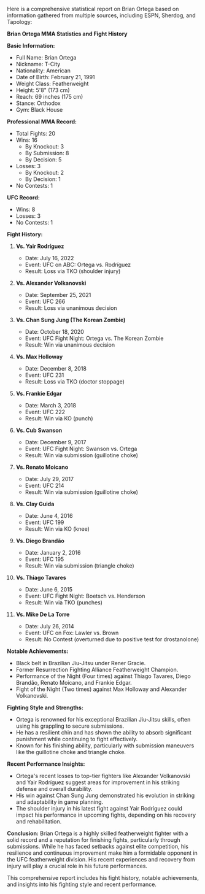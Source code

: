 Here is a comprehensive statistical report on Brian Ortega based on information gathered from multiple sources, including ESPN, Sherdog, and Tapology:

**Brian Ortega MMA Statistics and Fight History**

**Basic Information:**
- Full Name: Brian Ortega
- Nickname: T-City
- Nationality: American
- Date of Birth: February 21, 1991
- Weight Class: Featherweight
- Height: 5'8" (173 cm)
- Reach: 69 inches (175 cm)
- Stance: Orthodox
- Gym: Black House

**Professional MMA Record:**
- Total Fights: 20
- Wins: 16
  - By Knockout: 3
  - By Submission: 8
  - By Decision: 5
- Losses: 3
  - By Knockout: 2
  - By Decision: 1
- No Contests: 1

**UFC Record:**
- Wins: 8
- Losses: 3
- No Contests: 1

**Fight History:**
1. **Vs. Yair Rodríguez**
   - Date: July 16, 2022
   - Event: UFC on ABC: Ortega vs. Rodríguez
   - Result: Loss via TKO (shoulder injury)

2. **Vs. Alexander Volkanovski**
   - Date: September 25, 2021
   - Event: UFC 266
   - Result: Loss via unanimous decision

3. **Vs. Chan Sung Jung (The Korean Zombie)**
   - Date: October 18, 2020
   - Event: UFC Fight Night: Ortega vs. The Korean Zombie
   - Result: Win via unanimous decision

4. **Vs. Max Holloway**
   - Date: December 8, 2018
   - Event: UFC 231
   - Result: Loss via TKO (doctor stoppage)

5. **Vs. Frankie Edgar**
   - Date: March 3, 2018
   - Event: UFC 222
   - Result: Win via KO (punch)

6. **Vs. Cub Swanson**
   - Date: December 9, 2017
   - Event: UFC Fight Night: Swanson vs. Ortega
   - Result: Win via submission (guillotine choke)

7. **Vs. Renato Moicano**
   - Date: July 29, 2017
   - Event: UFC 214
   - Result: Win via submission (guillotine choke)

8. **Vs. Clay Guida**
   - Date: June 4, 2016
   - Event: UFC 199
   - Result: Win via KO (knee)

9. **Vs. Diego Brandão**
   - Date: January 2, 2016
   - Event: UFC 195
   - Result: Win via submission (triangle choke)

10. **Vs. Thiago Tavares**
    - Date: June 6, 2015
    - Event: UFC Fight Night: Boetsch vs. Henderson
    - Result: Win via TKO (punches)

11. **Vs. Mike De La Torre**
    - Date: July 26, 2014
    - Event: UFC on Fox: Lawler vs. Brown
    - Result: No Contest (overturned due to positive test for drostanolone)

**Notable Achievements:**
- Black belt in Brazilian Jiu-Jitsu under Rener Gracie.
- Former Resurrection Fighting Alliance Featherweight Champion.
- Performance of the Night (Four times) against Thiago Tavares, Diego Brandão, Renato Moicano, and Frankie Edgar.
- Fight of the Night (Two times) against Max Holloway and Alexander Volkanovski.

**Fighting Style and Strengths:**
- Ortega is renowned for his exceptional Brazilian Jiu-Jitsu skills, often using his grappling to secure submissions.
- He has a resilient chin and has shown the ability to absorb significant punishment while continuing to fight effectively.
- Known for his finishing ability, particularly with submission maneuvers like the guillotine choke and triangle choke.

**Recent Performance Insights:**
- Ortega's recent losses to top-tier fighters like Alexander Volkanovski and Yair Rodríguez suggest areas for improvement in his striking defense and overall durability.
- His win against Chan Sung Jung demonstrated his evolution in striking and adaptability in game planning.
- The shoulder injury in his latest fight against Yair Rodríguez could impact his performance in upcoming fights, depending on his recovery and rehabilitation.

**Conclusion:**
Brian Ortega is a highly skilled featherweight fighter with a solid record and a reputation for finishing fights, particularly through submissions. While he has faced setbacks against elite competition, his resilience and continuous improvement make him a formidable opponent in the UFC featherweight division. His recent experiences and recovery from injury will play a crucial role in his future performances.

This comprehensive report includes his fight history, notable achievements, and insights into his fighting style and recent performance.